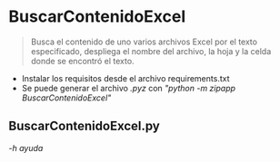 # BuscarContenidoExcel
> Busca el contenido de uno varios archivos Excel por el texto especificado, despliega el nombre del archivo, la hoja y la celda donde se encontró el texto.

* Instalar los requisitos desde el archivo requirements.txt
* Se puede generar el archivo _.pyz_ con _"python -m zipapp BuscarContenidoExcel"_

## BuscarContenidoExcel.py

_-h ayuda_
